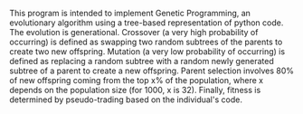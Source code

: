 This program is intended to implement Genetic Programming, an evolutionary algorithm using a tree-based representation of python code. The evolution is generational. Crossover (a very high probability of occurring) is defined as swapping two random subtrees of the parents to create two new offspring. Mutation (a very low probability of occurring) is defined as replacing a random subtree with a random newly generated subtree of a parent to create a new offspring. Parent selection involves 80% of new offspring coming from the top x% of the population, where x depends on the population size (for 1000, x is 32). Finally, fitness is determined by pseudo-trading based on the individual's code.